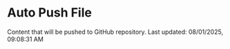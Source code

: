 # Auto Push File

Content that will be pushed to GitHub repository.
Last updated: 08/01/2025, 09:08:31 AM